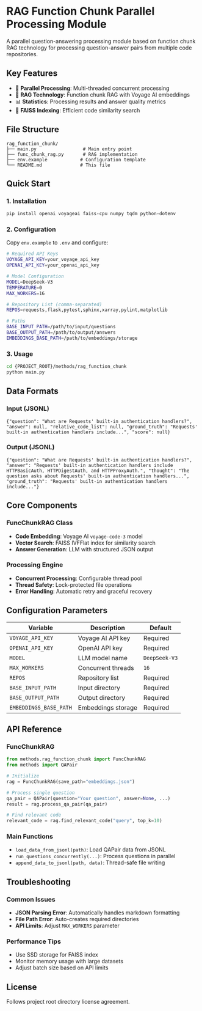 # RAG Function Chunk Parallel Processing Module

A parallel question-answering processing module based on function chunk RAG technology for processing question-answer pairs from multiple code repositories.

## Key Features

- 🔄 **Parallel Processing**: Multi-threaded concurrent processing
- 🧠 **RAG Technology**: Function chunk RAG with Voyage AI embeddings
- 📊 **Statistics**: Processing results and answer quality metrics
- 💾 **FAISS Indexing**: Efficient code similarity search

## File Structure
```
rag_function_chunk/
├── main.py                 # Main entry point
├── func_chunk_rag.py       # RAG implementation
├── env.example            # Configuration template
└── README.md              # This file
```

## Quick Start

### 1. Installation
```bash
pip install openai voyageai faiss-cpu numpy tqdm python-dotenv
```

### 2. Configuration
Copy `env.example` to `.env` and configure:

```bash
# Required API Keys
VOYAGE_API_KEY=your_voyage_api_key
OPENAI_API_KEY=your_openai_api_key

# Model Configuration
MODEL=DeepSeek-V3
TEMPERATURE=0
MAX_WORKERS=16

# Repository List (comma-separated)
REPOS=requests,flask,pytest,sphinx,xarray,pylint,matplotlib

# Paths
BASE_INPUT_PATH=/path/to/input/questions
BASE_OUTPUT_PATH=/path/to/output/answers
EMBEDDINGS_BASE_PATH=/path/to/embeddings/storage
```

### 3. Usage
```bash
cd {PROJECT_ROOT}/methods/rag_function_chunk
python main.py
```

## Data Formats

### Input (JSONL)
```jsonl
{"question": "What are Requests' built-in authentication handlers?", "answer": null, "relative_code_list": null, "ground_truth": "Requests' built-in authentication handlers include...", "score": null}
```

### Output (JSONL)
```jsonl
{"question": "What are Requests' built-in authentication handlers?", "answer": "Requests' built-in authentication handlers include HTTPBasicAuth, HTTPDigestAuth, and HTTPProxyAuth.", "thought": "The question asks about Requests' built-in authentication handlers...", "ground_truth": "Requests' built-in authentication handlers include..."}
```

## Core Components

### FuncChunkRAG Class
- **Code Embedding**: Voyage AI `voyage-code-3` model
- **Vector Search**: FAISS IVFFlat index for similarity search
- **Answer Generation**: LLM with structured JSON output

### Processing Engine
- **Concurrent Processing**: Configurable thread pool
- **Thread Safety**: Lock-protected file operations
- **Error Handling**: Automatic retry and graceful recovery

## Configuration Parameters

| Variable | Description | Default |
|----------|-------------|---------|
| `VOYAGE_API_KEY` | Voyage AI API key | Required |
| `OPENAI_API_KEY` | OpenAI API key | Required |
| `MODEL` | LLM model name | `DeepSeek-V3` |
| `MAX_WORKERS` | Concurrent threads | `16` |
| `REPOS` | Repository list | Required |
| `BASE_INPUT_PATH` | Input directory | Required |
| `BASE_OUTPUT_PATH` | Output directory | Required |
| `EMBEDDINGS_BASE_PATH` | Embeddings storage | Required |

## API Reference

### FuncChunkRAG
```python
from methods.rag_function_chunk import FuncChunkRAG
from methods import QAPair

# Initialize
rag = FuncChunkRAG(save_path="embeddings.json")

# Process single question
qa_pair = QAPair(question="Your question", answer=None, ...)
result = rag.process_qa_pair(qa_pair)

# Find relevant code
relevant_code = rag.find_relevant_code("query", top_k=10)
```

### Main Functions
- `load_data_from_jsonl(path)`: Load QAPair data from JSONL
- `run_questions_concurrently(...)`: Process questions in parallel
- `append_data_to_jsonl(path, data)`: Thread-safe file writing

## Troubleshooting

### Common Issues
- **JSON Parsing Error**: Automatically handles markdown formatting
- **File Path Error**: Auto-creates required directories
- **API Limits**: Adjust `MAX_WORKERS` parameter

### Performance Tips
- Use SSD storage for FAISS index
- Monitor memory usage with large datasets
- Adjust batch size based on API limits

## License
Follows project root directory license agreement.